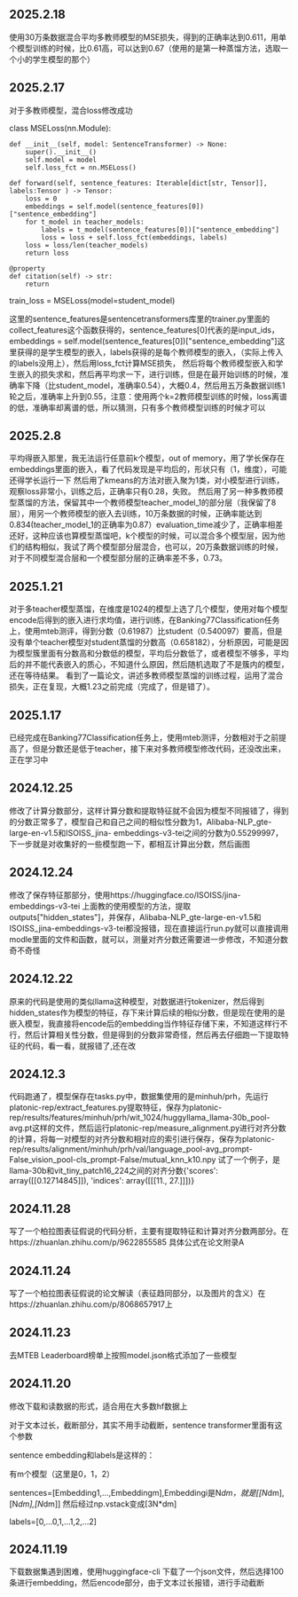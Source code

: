 ## 2025.2.18
使用30万条数据混合平均多教师模型的MSE损失，得到的正确率达到0.611，用单个模型训练的时候，比0.61高，可以达到0.67（使用的是第一种蒸馏方法，选取一个小的学生模型的那个）
## 2025.2.17
对于多教师模型，混合loss修改成功

class MSELoss(nn.Module):

    def __init__(self, model: SentenceTransformer) -> None:
        super().__init__()
        self.model = model
        self.loss_fct = nn.MSELoss()
        
    def forward(self, sentence_features: Iterable[dict[str, Tensor]], labels:Tensor ) -> Tensor:
        loss = 0
        embeddings = self.model(sentence_features[0])["sentence_embedding"]
        for t_model in teacher_models:
            labels = t_model(sentence_features[0])["sentence_embedding"]
            loss = loss + self.loss_fct(embeddings, labels) 
        loss = loss/len(teacher_models) 
        return loss

    @property
    def citation(self) -> str:
        return

train_loss = MSELoss(model=student_model)

这里的sentence_features是sentencetransformers库里的trainer.py里面的collect_features这个函数获得的，sentence_features[0]代表的是input_ids，embeddings = self.model(sentence_features[0])["sentence_embedding"]这里获得的是学生模型的嵌入，labels获得的是每个教师模型的嵌入，（实际上传入的labels没用上），然后用loss_fct计算MSE损失，
然后将每个教师模型嵌入和学生嵌入的损失求和，然后再平均求一下，进行训练，但是在最开始训练的时候，准确率下降（比student_model，准确率0.54），大概0.4，然后用五万条数据训练1轮之后，准确率上升到0.55，注意：使用两个k=2教师模型训练的时候，loss离谱的低，准确率却离谱的低，所以猜测，只有多个教师模型训练的时候才可以
## 2025.2.8
平均得嵌入那里，我无法运行任意前k个模型，out of memory，用了学长保存在embeddings里面的嵌入，看了代码发现是平均后的，形状只有（1，维度），可能还得学长运行一下
然后用了kmeans的方法对嵌入聚为1类，对小模型进行训练，观察loss非常小，训练之后，正确率只有0.28，失败。
然后用了另一种多教师模型蒸馏的方法，保留其中一个教师模型teacher_model_1的部分层（我保留了8层），用另一个教师模型的嵌入去训练，10万条数据的时候，正确率能达到0.834(teacher_model_1的正确率为0.87）evaluation_time减少了，正确率相差还好，这种应该也算模型蒸馏吧，k个模型的时候，可以混合多个模型层，因为他们的结构相似，我试了两个模型部分层混合，也可以，20万条数据训练的时候，对于不同模型混合层和一个模型部分层的正确率差不多，0.73。
## 2025.1.21
对于多teacher模型蒸馏，在维度是1024的模型上选了几个模型，使用对每个模型encode后得到的嵌入进行求均值，进行训练，在Banking77Classification任务上，使用mteb测评，得到分数（0.61987）比student（0.540097）要高，但是没有单个teacher模型对student蒸馏的分数高（0.658182），分析原因，可能是因为模型簇里面有分数高和分数低的模型，平均后分数低了，或者模型不够多，平均后的并不能代表嵌入的质心，不知道什么原因，然后随机选取了不是簇内的模型，还在等待结果。
看到了一篇论文，讲述多教师模型蒸馏的训练过程，运用了混合损失，正在复现，大概1.23之前完成（完成了，但是错了）。
## 2025.1.17
已经完成在Banking77Classification任务上，使用mteb测评，分数相对于之前提高了，但是分数还是低于teacher，接下来对多教师模型修改代码，还没改出来，正在学习中
## 2024.12.25
  修改了计算分数部分，这样计算分数和提取特征就不会因为模型不同报错了，得到的分数正常多了，模型自己和自己之间的相似性分数为1，Alibaba-NLP_gte-large-en-v1.5和ISOISS_jina-    embeddings-v3-tei之间的分数为0.55299997，下一步就是对收集好的一些模型跑一下，都相互计算出分数，然后画图
## 2024.12.24
  修改了保存特征那部分，使用https://huggingface.co/ISOISS/jina-embeddings-v3-tei 上面教的使用模型的方法，提取outputs["hidden_states"]，并保存，Alibaba-NLP_gte-large-en-v1.5和ISOISS_jina-embeddings-v3-tei都没报错，现在直接运行run.py就可以直接调用modle里面的文件和函数，就可以，测量对齐分数还需要进一步修改，不知道分数奇不奇怪
## 2024.12.22
  原来的代码是使用的类似llama这种模型，对数据进行tokenizer，然后得到hidden_states作为模型的特征，存下来计算后续的相似分数，但是现在使用的是嵌入模型，我直接将encode后的embedding当作特征存储下来，不知道这样行不行，然后计算相关性分数，但是得到的分数非常奇怪，然后再去仔细跑一下提取特征的代码，看一看，就报错了,还在改
## 2024.12.3
  代码跑通了，模型保存在tasks.py中，数据集使用的是minhuh/prh，先运行platonic-rep/extract_features.py提取特征，保存为platonic-rep/results/features/minhuh/prh/wit_1024/huggyllama_llama-30b_pool-avg.pt这样的文件，然后运行platonic-rep/measure_alignment.py进行对齐分数的计算，将每一对模型的对齐分数和相对应的索引进行保存，保存为platonic-rep/results/alignment/minhuh/prh/val/language_pool-avg_prompt-False_vision_pool-cls_prompt-False/mutual_knn_k10.npy
  试了一个例子，是llama-30b和vit_tiny_patch16_224之间的对齐分数{'scores': array([[0.12714845]]), 'indices': array([[[11., 27.]]])}
## 2024.11.28
  写了一个柏拉图表征假说的代码分析，主要有提取特征和计算对齐分数两部分。在https://zhuanlan.zhihu.com/p/9622855585 具体公式在论文附录A
## 2024.11.24
  写了一个柏拉图表征假说的论文解读（表征趋同部分，以及图片的含义）在https://zhuanlan.zhihu.com/p/8068657917上
## 2024.11.23
 去MTEB Leaderboard榜单上按照model.json格式添加了一些模型
## 2024.11.20
 修改下载和读数据的形式，适合用在大多数hf数据上
  
  对于文本过长，截断部分，其实不用手动截断，sentence transformer里面有这个参数
  
  sentence embedding和labels是这样的：
  
  有m个模型（这里是0，1，2）
 
 sentences=[Embedding1,...,Embeddingm],Embeddingi是N*dm，就是[[N*dm],[N*dm],[N*dm]]
  然后经过np.vstack变成[3N*dm]
  
  labels=[0,...0,1,...1,2,...2]
## 2024.11.19 
  下载数据集遇到困难，使用huggingface-cli 下载了一个json文件，然后选择100条进行embedding，然后encode部分，由于文本过长报错，进行手动截断
